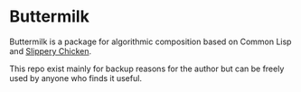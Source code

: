 # Buttermilk

Buttermilk is a package for algorithmic composition based on Common
Lisp and [Slippery
Chicken](https://github.com/mdedwards/slippery-chicken).

This repo exist mainly for backup reasons for the author but can be
freely used by anyone who finds it useful.